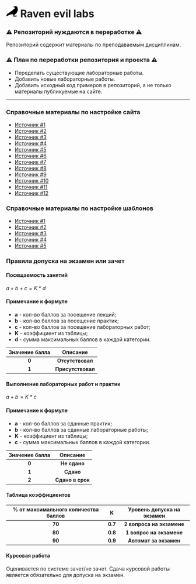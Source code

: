 # <img src="/images/logos/raven-logo-32.png"></img> Raven evil labs

### :warning: Репозиторий нуждаются в переработке :warning: 
Репозиторий содержит материалы по преподаваемым дисциплинам.

### :warning: План по переработки репозитория и проекта :warning:
* Переделать существующие лабораторные работы.
* Добавить новые лабораторные работы.
* Добавить исходный код примеров в репозиторий, а не только материалы публикуемые на сайте.

---

### Справочные материалы по настройке сайта
* [Источник #1](https://github.com/pages-themes/cayman)
* [Источник #2](https://github.com/mmistakes/minimal-mistakes)
* [Источник #3](https://mademistakes.com/mastering-jekyll/site-url-baseurl)
* [Источник #4](https://nicolas-van.github.io/easy-markdown-to-github-pages)
* [Источник #5](https://dev.to/erdeepbag/create-direct-download-link-from-github-files-35n7)
* [Источник #6](https://stackoverflow.com/questions/18062553/how-can-i-add-a-downloadable-file-to-my-github-io-page)
* [Источник #7](https://stackoverflow.com/questions/27386169/change-site-url-to-localhost-during-jekyll-local-development)
* [Источник #8](https://medium.com/crypticcrazeforcs/a-step-by-step-guide-to-building-your-own-website-using-jekyll-i-201ecf2b3547)
* [Источник #9](https://stackoverflow.com/questions/34347818/using-mathjax-on-a-github-page)
* [Источник #10](https://stackoverflow.com/questions/26275645/how-to-support-latex-in-github-pages)
* [Источник #11](https://stackoverflow.com/questions/18155203/jekyll-accessing-page-variables-from-css)
* [Источник #12](https://stackoverflow.com/questions/42524517/using-liquid-tempting-in-css-on-jekyll-to-adjust-background-color-of-divs-on-a-p/42528645#42528645)

### Справочные материалы по настройке шаблонов
* [Источник #1](https://learn.microsoft.com/ru-ru/dotnet/core/tools/custom-templates)
* [Источник #2](https://www.mytechramblings.com/posts/create-dotnet-templates-for-visual-studio-part-1/)
* [Источник #3](https://www.mytechramblings.com/posts/create-dotnet-templates-for-visual-studio-part-2/)
* [Источник #4](http://json.schemastore.org/template)
* [Источник #5](https://github.com/dotnet/templating/blob/1b735425ceba9f61e4c32c49bf32d900ffceed88/docs/Binding-and-project-context-evaluation.md)

### Правила допуска на экзамен или зачет

#### Посещаемость занятий

$a + b + c = K * d$

#### Примечание к формуле
*   **a** - кол-во баллов за посещение лекций;
*   **b** - кол-во баллов за посещение практик;
*   **c** - кол-во баллов за посещение лабораторных работ;
*   **K** - коэффициент из таблицы;
*   **d** - сумма максимальных баллов в каждой категории.

| **Значение балла** | **Описание** |
|:-:|:-:|
| **0** | **Отсутствовал** |
| **1** | **Присутствовал** |

#### Выполнение лабораторных работ и практик

$a + b = K * c$

#### Примечание к формуле
*   **a** - кол-во баллов за сданные практик;
*   **b** - кол-во баллов за сданные лабораторные работы;
*   **K** - коэффициент из таблицы;
*   **c** - сумма максимальных баллов в каждой категории.

| **Значение балла** | **Описание** |
|:-:|:-:|
| **0** | **Не сдано** |
| **1** | **Сдано** |
| **2** | **Сдано в срок** |

#### Таблица коэффициентов

| **% от максимального количества баллов** | **K** | **Уровень допуска на экзамен** |
|:-:|:-:|:-:|
| **70** | **0.7** | **2 вопроса на экзамене** |
| **80** | **0.8** | **1 вопрос на экзамене** |
| **90** | **0.9** | **Автомат за экзамен** |

#### Курсовая работа
Оценивается по системе зачет/не зачет. Сдача курсовой работы является обязательно для допуска на экзамен.
